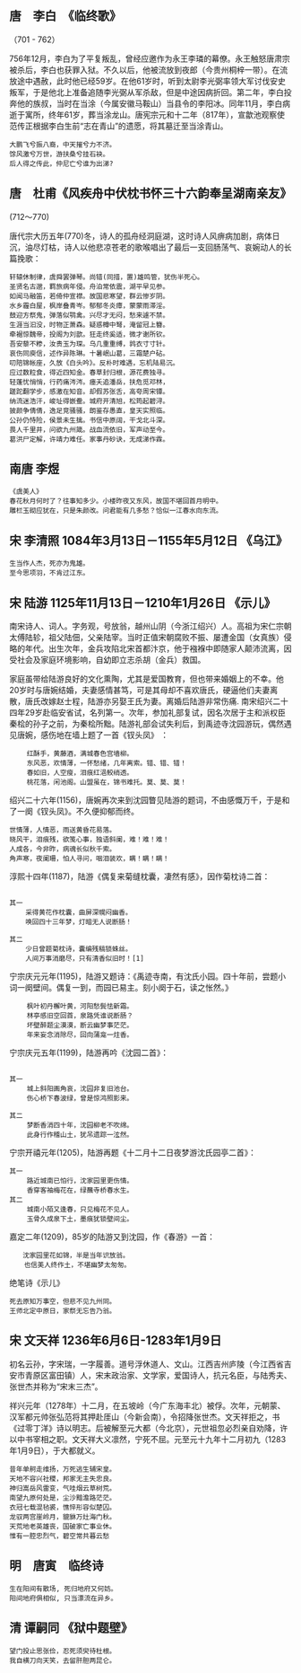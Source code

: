 


## 唐　李白　《临终歌》
（701 - 762）

756年12月，李白为了平复叛乱，曾经应邀作为永王李璘的幕僚。永王触怒唐肃宗被杀后，李白也获罪入狱。不久以后，他被流放到夜郎（今贵州桐梓一带）。在流放途中遇赦，此时他已经59岁。在他61岁时，听到太尉李光弼率领大军讨伐安史叛军，于是他北上准备追随李光弼从军杀敌，但是中途因病折回。第二年，李白投奔他的族叔，当时在当涂（今属安徽马鞍山）当县令的李阳冰。同年11月，李白病逝于寓所，终年61岁，葬当涂龙山。唐宪宗元和十二年（817年），宣歙池观察使范传正根据李白生前“志在青山”的遗愿，将其墓迁至当涂青山。    

```
大鹏飞兮振八裔，中天摧兮力不济。
馀风激兮万世，游扶桑兮挂石袂。
后人得之传此，仲尼亡兮谁为出涕?
```

## 唐　杜甫《风疾舟中伏枕书怀三十六韵奉呈湖南亲友》
(712～770)

唐代宗大历五年(770)冬，诗人的孤舟经洞庭湖，这时诗人风痹病加剧，病体日沉，油尽灯枯，诗人以他悲凉苍老的歌喉唱出了最后一支回肠荡气、哀婉动人的长篇挽歌：
　　
```
轩辕休制律，虞舜罢弹琴。尚错(同措，置)雄鸣管，犹伤半死心。
圣贤名古邈，羁旅病年侵。舟泊常依震，湖平早见参。
如闻马融笛，若倚仲宣襟。故国悲寒望，群云惨岁阴。
水乡霾白屋，枫岸叠青岑。郁郁冬炎瘴，蒙蒙雨滞淫。
鼓迎方祭鬼，弹落似鹗禽。兴尽才无闷，愁来遽不禁。
生涯当汩没，时物正萧森。疑惑樽中弩，淹留冠上簪。
牵裾惊魏帝，投阁为刘歆。狂走终奚适，微才谢所钦。
吾安藜不糁，汝贵玉为琛。乌几重重缚，鹑衣寸寸针。
哀伤同庾信，述作异陈琳。十暑岷山葛，三霜楚户砧。
叨陪锦帐座，久放《白头吟》。反朴时难遇，忘机陆易沉。
应过数粒食，得近四知金。春草封归根，源花费独寻。
轻蓬忧悄悄，行药痛涔涔。瘗夭追潘岳，扶危觅邓林，
蹉跎翻学步，感激在知音。却假苏张舌，高夸周宋镡。
纳流迷浩汗，峻址得嵌鲞。城府开清旭，松筠起碧浔。
披颜争倩倩，逸足竞骚骚，朗鉴存愚直，皇天实照临。
公孙仍恃险，侯景未生擒。书信中原阔，干戈北斗深。
畏人千里井，问欲九州箴。战血流依旧，军声动至今。
葛洪尸定解，许靖力难任。家事丹砂诀，无成涕作霖。
```
## 南唐 李煜

```
《虞美人》
春花秋月何时了？往事知多少。小楼昨夜又东风，故国不堪回首月明中。
雕栏玉砌应犹在，只是朱颜改。问君能有几多愁？恰似一江春水向东流。
```

## 宋 李清照 1084年3月13日－1155年5月12日 《乌江》

```
生当作人杰，死亦为鬼雄。
至今思项羽，不肯过江东。
```

## 宋  陆游 1125年11月13日－1210年1月26日 《示儿》

南宋诗人、词人。字务观，号放翁，越州山阴（今浙江绍兴）人。高祖为宋仁宗朝太傅陆轸，祖父陆佃，父亲陆宰。当时正值宋朝腐败不振、屡遭金国（女真族）侵略的年代。出生次年，金兵攻陷北宋首都汴京，他于襁褓中即随家人颠沛流离，因受社会及家庭环境影响，自幼即立志杀胡（金兵）救国。

家庭虽带给陆游良好的文化熏陶，尤其是爱国教育，但也带来婚姻上的不幸。他20岁时与唐婉结婚，夫妻感情甚笃，可是其母却不喜欢唐氏，硬逼他们夫妻离散，唐氏改嫁赵士程，陆游亦另娶王氏为妻。离婚后陆游非常伤痛.
南宋绍兴二十四年29岁赴临安省试，名列第一。次年，参加礼部复试，因名次居于主和派权臣秦桧的孙子之前，为秦桧所黜。陆游礼部会试失利后，到禹迹寺沈园游玩，偶然遇见唐婉，感伤地在墙上题了一首《钗头凤》 ：

```
　　 红酥手，黄藤酒，满城春色宫墙柳。
 　　东风恶，欢情薄，一怀愁绪，几年离索。错、错、错！
 　　春如旧，人空瘦，泪痕红浥鲛绡透。
 　　桃花落，闲池阁。山盟虽在，锦书难托。莫、莫、莫！
 ```
绍兴二十六年(1156)，唐婉再次来到沈园瞥见陆游的题词，不由感慨万千，于是和了一阕《钗头凤》。不久便抑郁而终。

```
世情薄，人情恶，雨送黄昏花易落。
晓风干，泪痕残，欲笺心事，独语斜阑，难！难！难！
人成各，今非昨，病魂长似秋千索。
角声寒，夜阑珊，怕人寻问，咽泪装欢，瞒！瞒！瞒！
```
淳熙十四年(1187)，陆游《偶复来菊缝枕囊，凄然有感》，因作菊枕诗二首：
```

其一
    采得黄花作枕囊，曲屏深幌闷幽香。
    唤回四十三年梦，灯暗无人说断肠！

其二
    少日曾题菊枕诗，囊编残稿锁蛛丝。
    人间万事消磨尽，只有清香似旧时！[1]
```    
宁宗庆元元年(1195)，陆游又题诗：《禹迹寺南，有沈氏小园。四十年前，尝题小词一阕壁间。偶复一到，而园已易主。刻小阕于石，读之怅然。》

```
　　 枫叶初丹檞叶黄，河阳愁鬓怯新霜。
 　　林亭感旧空回首，泉路凭谁说断肠？
 　　坏壁醉题尘漠漠，断云幽梦事茫茫。
 　　年来妄念消除尽，回向蒲龛一炷香。
 ```
宁宗庆元五年(1199)，陆游再吟《沈园二首》：
```

其一
 　　城上斜阳画角哀，沈园非复旧池台。
 　　伤心桥下春波绿，曾是惊鸿照影来。

其二
 　　梦断香消四十年，沈园柳老不吹绵。
 　　此身行作稽山土，犹吊遗踪一泫然。
 ```
宁宗开禧元年(1205)，陆游再题《十二月十二日夜梦游沈氏园亭二首》：

```
其一
 　　路近城南已怕行，沈家园里更伤情。
 　　香穿客袖梅花在，绿蘸寺桥春水生。
其二
 　　城南小陌又逢春，只见梅花不见人。
 　　玉骨久成泉下土，墨痕犹锁壁间尘。
 ```
嘉定二年(1209)，85岁的陆游又到沈园，作《春游》一首：

```
　　沈家园里花如锦，半是当年识放翁。
 　 也信美人终作土，不堪幽梦太匆匆。
```
绝笔诗《示儿》
```
死去原知万事空，但悲不见九州同。
王师北定中原日，家祭无忘告乃翁。
```
## 宋 文天祥 1236年6月6日-1283年1月9日
初名云孙，字宋瑞，一字履善。道号浮休道人、文山。江西吉州庐陵（今江西省吉安市青原区富田镇）人，宋末政治家、文学家，爱国诗人，抗元名臣，与陆秀夫、张世杰并称为“宋末三杰”。

祥兴元年（1278年）十二月，在五坡岭（今广东海丰北）被俘。次年，元朝蒙、汉军都元帅张弘范将其押赴厓山（今新会南），令招降张世杰。文天祥拒之，书《过零丁洋》诗以明志。后被解至元大都（今北京），元世祖忽必烈亲自劝降，许以中书宰相之职。文天祥大义凛然，宁死不屈。元至元十九年十二月初九（1283年1月9日），于大都就义。
```
昔年单舸走维扬，万死逃生辅宋皇。
天地不容兴社稷，邦家无主失忠良。
神归嵩岳风雷变，气哇烟云草树荒。
南望九原何处是，尘沙黯澹路茫茫。
衣冠七载混毡裘，憔悴形容似楚囚。
龙驭两宫崖岭月，貔貅万灶海门秋。
天荒地老英雄丧，国破家亡事业休。
惟有一腔忠烈气，碧空常共暮云愁
```

## 明　唐寅　临终诗

```
生在阳间有散场, 死归地府又何妨。
阳间地府俱相似, 只当漂流在异乡。
```

## 清 谭嗣同 《狱中题壁》
```
望门投止思张俭，忍死须臾待杜根。
我自横刀向天笑，去留肝胆两昆仑。
```
